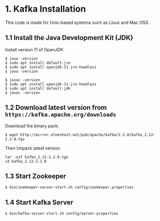#  1. Kafka Installation 

This code is made for Unix-based systems such as Linux and Mac OSX.

##  1.1 Install the Java Development Kit (JDK)
Install version 11 of OpenJDK
``` 
$ java -version 
$ sudo apt install default-jre
$ sudo apt install openjdk-11-jre-headless
$ java -version

$ javac -version
$ sudo apt install openjdk-11-jre-headless
$ sudo apt install default-jdk 
$ javac -version 
```


## 1.2 Download latest version from `https://kafka.apache.org/downloads`
Download the binary pack:
```
$ wget http://mirror.olnevhost.net/pub/apache/kafka/2.2.0/kafka_2.12-2.2.0.tgz
```
Then Unpack latest version
```
tar -xzf kafka_2.12-2.2.0.tgz
cd kafka_2.12-2.2.0
```

## 1.3 Start Zookeeper
```
$ bin/zookeeper-server-start.sh config/zookeeper.properties
```

## 1.4 Start Kafka Server
```
$ bin/kafka-server-start.sh config/server.properties
```
